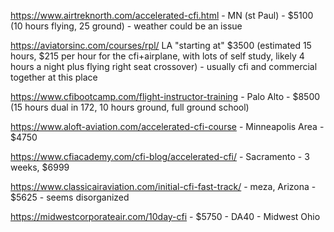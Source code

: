 https://www.airtreknorth.com/accelerated-cfi.html - MN (st Paul) - $5100 (10 hours flying, 25 ground) - weather could be an issue


https://aviatorsinc.com/courses/rpl/ LA "starting at" $3500 (estimated 15 hours, $215 per hour for the cfi+airplane, with lots of self study, likely 4 hours a night plus flying right seat crossover) - usually cfi and commercial together at this place

https://www.cfibootcamp.com/flight-instructor-training - Palo Alto - $8500 (15 hours dual in 172, 10 hours ground, full ground school) 

https://www.aloft-aviation.com/accelerated-cfi-course - Minneapolis Area - $4750

https://www.cfiacademy.com/cfi-blog/accelerated-cfi/ - Sacramento - 3 weeks, $6999

https://www.classicairaviation.com/initial-cfi-fast-track/ - meza, Arizona - $5625 - seems disorganized 

https://midwestcorporateair.com/10day-cfi - $5750 - DA40 - Midwest Ohio 